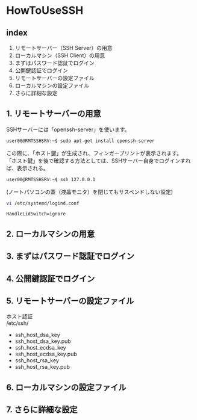 # HowToUseSSH  
## index
1. リモートサーバー（SSH Server）の用意
2. ローカルマシン（SSH Client）の用意
3. まずはパスワード認証でログイン
4. 公開鍵認証でログイン
5. リモートサーバーの設定ファイル
6. ローカルマシンの設定ファイル
7. さらに詳細な設定

## 1. リモートサーバーの用意
SSHサーバーには「openssh-server」を使います。
```Bash
user00@RMTSSHSRV:~$ sudo apt-get install openssh-server
```
この際に、「ホスト鍵」が生成され、フィンガープリントが表示されます。  
「ホスト鍵」を後で確認する方法としては、SSHサーバー自身でログインすれば、表示される。  
```Bash
user00@RMTSSHSRV:~$ ssh 127.0.0.1
```

(ノートパソコンの蓋（液晶モニタ）を閉じてもサスペンドしない設定)  
``` bash
vi /etc/systemd/logind.conf
```
` HandleLidSwitch=ignore `  

## 2. ローカルマシンの用意
## 3. まずはパスワード認証でログイン
## 4. 公開鍵認証でログイン
## 5. リモートサーバーの設定ファイル
ホスト認証  
/etc/ssh/
* ssh_host_dsa_key
* ssh_host_dsa_key.pub
* ssh_host_ecdsa_key
* ssh_host_ecdsa_key.pub
* ssh_host_rsa_key
* ssh_host_rsa_key.pub


## 6. ローカルマシンの設定ファイル
## 7. さらに詳細な設定